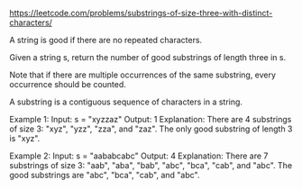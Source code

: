 https://leetcode.com/problems/substrings-of-size-three-with-distinct-characters/

A string is good if there are no repeated characters.

Given a string s​​​​​, return the number of good substrings of length three in s​​​​​​.

Note that if there are multiple occurrences of the same substring, every occurrence should be counted.

A substring is a contiguous sequence of characters in a string.

Example 1:
Input: s = "xyzzaz"
Output: 1
Explanation: There are 4 substrings of size 3: "xyz", "yzz", "zza", and "zaz".
The only good substring of length 3 is "xyz".

Example 2:
Input: s = "aababcabc"
Output: 4
Explanation: There are 7 substrings of size 3: "aab", "aba", "bab", "abc", "bca", "cab", and "abc".
The good substrings are "abc", "bca", "cab", and "abc".
